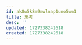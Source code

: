 ```yaml
---
id: ak8w5k8m9mwlnap1uno5wm1
title: 思考
desc: ''
updated: 1727338242618
created: 1727338242618
---
```

